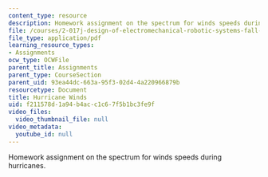 ```yaml
---
content_type: resource
description: Homework assignment on the spectrum for winds speeds during hurricanes.
file: /courses/2-017j-design-of-electromechanical-robotic-systems-fall-2009/f211578d1a94b4acc1c67f5b1bc3fe9f_MIT2_017JF09_p21.pdf
file_type: application/pdf
learning_resource_types:
- Assignments
ocw_type: OCWFile
parent_title: Assignments
parent_type: CourseSection
parent_uid: 93ea44dc-663a-95f3-02d4-4a220966879b
resourcetype: Document
title: Hurricane Winds
uid: f211578d-1a94-b4ac-c1c6-7f5b1bc3fe9f
video_files:
  video_thumbnail_file: null
video_metadata:
  youtube_id: null
---
```

Homework assignment on the spectrum for winds speeds during hurricanes.

